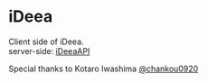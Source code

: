 # iDeea
Client side of iDeea.  
server-side: [iDeeaAPI](https://github.com/gentom/iDeea-Engine)   

Special thanks to Kotaro Iwashima [@chankou0920](https://github.com/chankou0920) 
